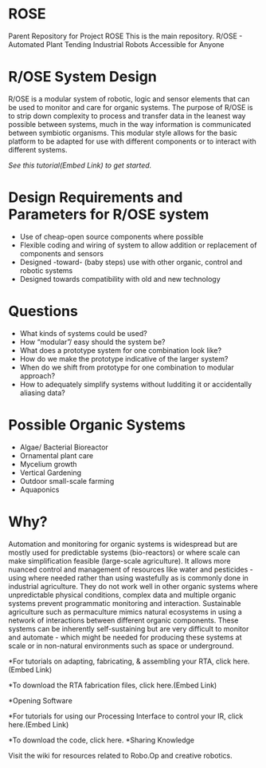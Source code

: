 # ROSE
Parent Repository for Project ROSE
This is the main repository.
R/OSE - Automated Plant Tending
Industrial Robots Accessible for Anyone


# R/OSE System Design 
R/OSE is a modular system of robotic, logic and sensor elements that can be used to monitor and care for organic systems. The purpose of R/OSE is to strip down complexity to process and transfer data in the leanest way possible between systems, much in the way information is communicated between symbiotic organisms. This modular style allows for the basic platform to be adapted for use with different components or to interact with different systems.

*See this tutorial(Embed Link) to get started.*

# Design Requirements and Parameters for R/OSE system
 - Use of cheap-open source components where possible
 - Flexible coding and wiring of system to allow addition or replacement of components and sensors
 - Designed -toward- (baby steps) use with other organic, control and robotic systems
 - Designed towards compatibility with old and new technology

# Questions
 - What kinds of systems could be used? 
 - How “modular”/ easy should the system be?
 - What does a prototype system for one combination look like?
 - How do we make the prototype indicative of the larger system?
 - When do we shift from prototype for one combination to modular approach?
 - How to adequately simplify systems without ludditing it or accidentally aliasing data?
 
 # Possible Organic Systems
 - Algae/ Bacterial Bioreactor
 - Ornamental plant care
 - Mycelium growth
 - Vertical Gardening 
 - Outdoor small-scale farming
 - Aquaponics
 
 
 # Why?
 
Automation and monitoring for organic systems is widespread but are mostly used for predictable systems (bio-reactors) or where scale can make simplification feasible (large-scale agriculture). It allows more nuanced control and management of resources like water and pesticides - using where needed rather than using wastefully as is commonly done in industrial agriculture. They do not work well in other organic systems where unpredictable physical conditions, complex data and multiple organic systems prevent programmatic monitoring and interaction. Sustainable agriculture such as permaculture mimics natural ecosystems in using a network of interactions between different organic components. These systems can be inherently self-sustaining but are very difficult to monitor and automate - which might be needed for producing these systems at scale or in non-natural environments such as space or underground.




*For tutorials on adapting, fabricating, & assembling your RTA, click here.(Embed Link)

*To download the RTA fabrication files, click here.(Embed Link)

*Opening Software

*For tutorials for using our Processing Interface to control your IR, click here.(Embed Link)

*To download the code, click here.
*Sharing Knowledge

Visit the wiki for resources related to Robo.Op and creative robotics.
